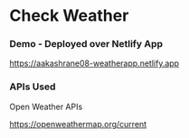 # Check Weather

### Demo - Deployed over Netlify App 
https://aakashrane08-weatherapp.netlify.app


### APIs Used
Open Weather APIs

https://openweathermap.org/current
